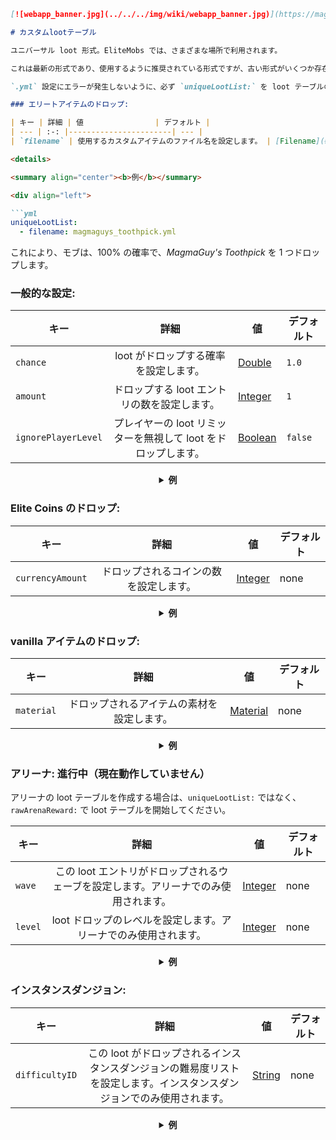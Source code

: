 ```markdown
[![webapp_banner.jpg](../../../img/wiki/webapp_banner.jpg)](https://magmaguy.com/webapp/webapp.html)

# カスタムlootテーブル

ユニバーサル loot 形式。EliteMobs では、さまざまな場所で利用されます。

これは最新の形式であり、使用するように推奨されている形式ですが、古い形式がいくつか存在しています。

`.yml` 設定にエラーが発生しないように、必ず `uniqueLootList:` を loot テーブルの先頭に設定してください。

### エリートアイテムのドロップ:

| キー | 詳細 | 値                | デフォルト |
| --- | :-: |-----------------------| --- |
| `filename` | 使用するカスタムアイテムのファイル名を設定します。 | [Filename](#filename) | none |

<details> 

<summary align="center"><b>例</b></summary>

<div align="left">

```yml
uniqueLootList:
  - filename: magmaguys_toothpick.yml
```

これにより、モブは、100% の確率で、*MagmaGuy's Toothpick* を 1 つドロップします。

</div>

</details>

### 一般的な設定:

| キー | 詳細 | 値              | デフォルト |
| --- | :-: |---------------------| --- |
| `chance` | loot がドロップする確率を設定します。 | [Double](#double)   | `1.0` |
| `amount` | ドロップする loot エントリの数を設定します。 | [Integer](#integer) | `1` |
| `ignorePlayerLevel` | プレイヤーの loot リミッターを無視して loot をドロップします。 | [Boolean](#boolean) | `false` |

<details> 

<summary align="center"><b>例</b></summary>

<div align="left">

```yml
uniqueLootList:
  - filename: magmaguys_toothpick.yml
    chance: 0.5
    amount: 10
    ignorePlayerLevel: true
```

これにより、モブは 50% の確率で、プレイヤーレベルを無視して、*MagmaGuy's Toothpick* を 10 個ドロップします。

</div>

</details>

### Elite Coins のドロップ:

| キー | 詳細 | 値              | デフォルト |
| --- | :-: |---------------------| --- |
| `currencyAmount` | ドロップされるコインの数を設定します。 | [Integer](#integer) | none |

<details> 

<summary align="center"><b>例</b></summary>

<div align="left">

```yml
uniqueLootList:
  - currencyAmount: 344
    chance: 0.5
```
これにより、モブは 50% の確率で、344 個の *Elite Coins* をドロップします。

</div>

</details>

### vanilla アイテムのドロップ:

| キー | 詳細 | 値                | デフォルト |
| --- | :-: |-----------------------| --- |
| `material` | ドロップされるアイテムの素材を設定します。 | [Material](#material) | none |

<details> 

<summary align="center"><b>例</b></summary>

<div align="left">

```yml
uniqueLootList:
  - material: APPLE
    chance: 0.3
    amount: 5
```
これにより、モブは 30% の確率で、*リンゴ* を 5 個ドロップします。

</div>

</details>

### アリーナ: 進行中（現在動作していません）
アリーナの loot テーブルを作成する場合は、`uniqueLootList:` ではなく、`rawArenaReward:` で loot テーブルを開始してください。

| キー | 詳細 | 値              | デフォルト |
| --- | :-: |---------------------| --- |
| `wave` | この loot エントリがドロップされるウェーブを設定します。アリーナでのみ使用されます。 | [Integer](#integer) | none |
| `level` | loot ドロップのレベルを設定します。アリーナでのみ使用されます。 | [Integer](#integer) | none |

<details> 

<summary align="center"><b>例</b></summary>

<div align="left">

```yml
rawArenaReward:
  - material: BREAD
    wave: 1
    amount: 10
    chance: 0.5
  - filename: magmaguys_toothpick.yml
    wave: 1
    level: 2
```
プレイヤーが最初のウェーブをクリアすると、アリーナは 50% の確率で *パン* を 10 個、そして 100% の確率でレベル 2 の *MagmaGuy's Toothpick* を 1 つドロップします。

</div>

</details>

### インスタンスダンジョン:

| キー | 詳細 | 値            | デフォルト |
| --- | :-: |-------------------| --- |
| `difficultyID` | この loot がドロップされるインスタンスダンジョンの難易度リストを設定します。インスタンスダンジョンでのみ使用されます。 | [String](#string) | none |

<details> 

<summary align="center"><b>例</b></summary>

<div align="left">

```yml
uniqueLootList:
  - filename: magmaguys_toothpick.yml
    chance: 0.5
    difficultyID:
    - 1
    - 2
```
これにより、プレイヤーが難易度 1 または 2 でボスを倒した場合、モブは 50% の確率で *MagmaGuy's Toothpick* を 1 個ドロップします。

</div>

</details>

```

